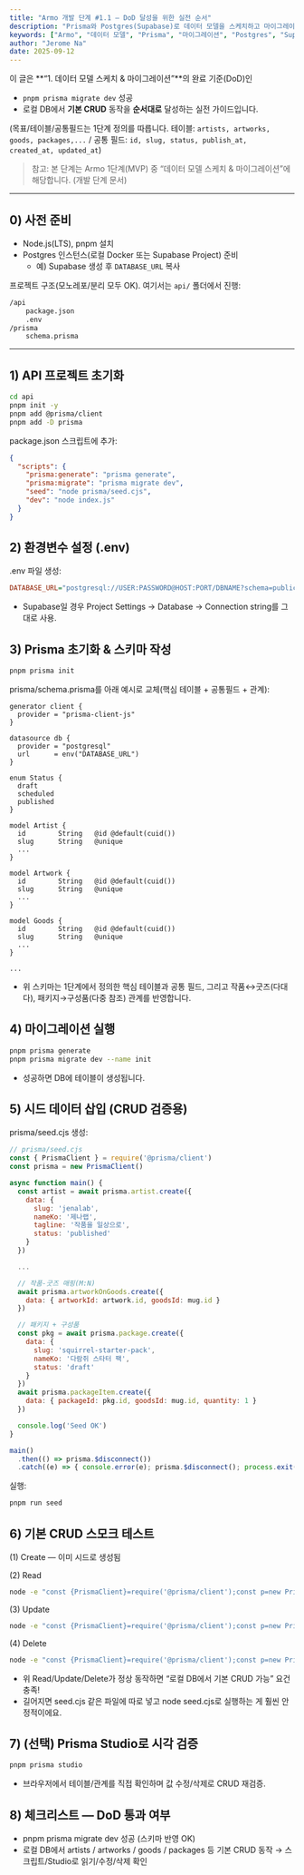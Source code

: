 ```yaml
---
title: "Armo 개발 단계 #1.1 — DoD 달성을 위한 실전 순서"
description: "Prisma와 Postgres(Supabase)로 데이터 모델을 스케치하고 마이그레이션 및 CRUD 검증까지 한 번에 끝내는 체크리스트"
keywords: ["Armo", "데이터 모델", "Prisma", "마이그레이션", "Postgres", "Supabase", "CRUD", "MVP"]
author: "Jerome Na"
date: 2025-09-12
---
```


이 글은 **“1. 데이터 모델 스케치 & 마이그레이션”**의 완료 기준(DoD)인  
- `pnpm prisma migrate dev` 성공  
- 로컬 DB에서 **기본 CRUD** 동작을 **순서대로** 달성하는 실전 가이드입니다.  

(목표/테이블/공통필드는 1단계 정의를 따릅니다. 테이블: `artists, artworks, goods, packages,...` / 공통 필드: `id, slug, status, publish_at, created_at, updated_at`)

> 참고: 본 단계는 Armo 1단계(MVP) 중 “데이터 모델 스케치 & 마이그레이션”에 해당합니다. (개발 단계 문서) 

---

## 0) 사전 준비
- Node.js(LTS), pnpm 설치
- Postgres 인스턴스(로컬 Docker 또는 Supabase Project) 준비  
  - 예) Supabase 생성 후 `DATABASE_URL` 복사

프로젝트 구조(모노레포/분리 모두 OK). 여기서는 `api/` 폴더에서 진행:
```bash
/api
    package.json
    .env
/prisma
    schema.prisma
```

---

## 1) API 프로젝트 초기화
```bash
cd api
pnpm init -y
pnpm add @prisma/client
pnpm add -D prisma
```

package.json 스크립트에 추가:
```json
{
  "scripts": {
    "prisma:generate": "prisma generate",
    "prisma:migrate": "prisma migrate dev",
    "seed": "node prisma/seed.cjs",
    "dev": "node index.js"
  }
}
```

## 2) 환경변수 설정 (.env)

.env 파일 생성:
```ini
DATABASE_URL="postgresql://USER:PASSWORD@HOST:PORT/DBNAME?schema=public"
```
- Supabase일 경우 Project Settings → Database → Connection string를 그대로 사용.

## 3) Prisma 초기화 & 스키마 작성
```bash
pnpm prisma init
```

prisma/schema.prisma를 아래 예시로 교체(핵심 테이블 + 공통필드 + 관계):
```prisma
generator client {
  provider = "prisma-client-js"
}

datasource db {
  provider = "postgresql"
  url      = env("DATABASE_URL")
}

enum Status {
  draft
  scheduled
  published
}

model Artist {
  id        String   @id @default(cuid())
  slug      String   @unique
  ...
}

model Artwork {
  id        String   @id @default(cuid())
  slug      String   @unique
  ...
}

model Goods {
  id        String   @id @default(cuid())
  slug      String   @unique
  ...
}

...
```

* 위 스키마는 1단계에서 정의한 핵심 테이블과 공통 필드, 그리고 작품↔굿즈(다대다), 패키지→구성품(다중 참조) 관계를 반영합니다.

## 4) 마이그레이션 실행
```bash
pnpm prisma generate
pnpm prisma migrate dev --name init
```
* 성공하면 DB에 테이블이 생성됩니다.

## 5) 시드 데이터 삽입 (CRUD 검증용)
prisma/seed.cjs 생성:
```js
// prisma/seed.cjs
const { PrismaClient } = require('@prisma/client')
const prisma = new PrismaClient()

async function main() {
  const artist = await prisma.artist.create({
    data: {
      slug: 'jenalab',
      nameKo: '제나랩',
      tagline: '작품을 일상으로',
      status: 'published'
    }
  })

  ...

  // 작품-굿즈 매핑(M:N)
  await prisma.artworkOnGoods.create({
    data: { artworkId: artwork.id, goodsId: mug.id }
  })

  // 패키지 + 구성품
  const pkg = await prisma.package.create({
    data: {
      slug: 'squirrel-starter-pack',
      nameKo: '다람쥐 스타터 팩',
      status: 'draft'
    }
  })
  await prisma.packageItem.create({
    data: { packageId: pkg.id, goodsId: mug.id, quantity: 1 }
  })

  console.log('Seed OK')
}

main()
  .then(() => prisma.$disconnect())
  .catch((e) => { console.error(e); prisma.$disconnect(); process.exit(1) })
```

실행:
```bash
pnpm run seed
```

## 6) 기본 CRUD 스모크 테스트

(1) Create — 이미 시드로 생성됨

(2) Read
```bash
node -e "const {PrismaClient}=require('@prisma/client');const p=new PrismaClient();(async()=>{console.log(await p.artist.findMany({include:{artworks:true}}));await p.$disconnect();})();"
```
(3) Update
```bash
node -e "const {PrismaClient}=require('@prisma/client');const p=new PrismaClient();(async()=>{await p.goods.update({where:{slug:'armo-mug'},data:{nameKo:'아르모 머그컵'}});console.log('updated');await p.$disconnect();})();"
```
(4) Delete
```bash
node -e "const {PrismaClient}=require('@prisma/client');const p=new PrismaClient();(async()=>{await p.faq.deleteMany();console.log('faq cleared');await p.$disconnect();})();"
```
* 위 Read/Update/Delete가 정상 동작하면 “로컬 DB에서 기본 CRUD 가능” 요건 충족!
* 길어지면 seed.cjs 같은 파일에 따로 넣고 node seed.cjs로 실행하는 게 훨씬 안정적이에요.

## 7) (선택) Prisma Studio로 시각 검증
```bash
pnpm prisma studio
```
* 브라우저에서 테이블/관계를 직접 확인하며 값 수정/삭제로 CRUD 재검증.

## 8) 체크리스트 — DoD 통과 여부

- pnpm prisma migrate dev 성공 (스키마 반영 OK)
- 로컬 DB에서 artists / artworks / goods / packages 등 기본 CRUD 동작
→ 스크립트/Studio로 읽기/수정/삭제 확인

